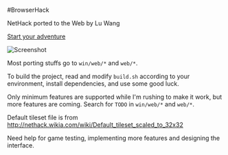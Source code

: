 #BrowserHack

NetHack ported to the Web by Lu Wang

[Start your adventure](http://coolwanglu.github.io/BrowserHack/)

![Screenshot](https://raw.githubusercontent.com/coolwanglu/BrowserHack/master/screenshot.png)

Most porting stuffs go to `win/web/*` and `web/*`.

To build the project, read and modify `build.sh` according to your environment, install dependencies, and use some good luck.

Only minimum features are supported while I'm rushing to make it work, but more features are coming.
Search for `TODO` in `win/web/*` and `web/*`.

Default tileset file is from http://nethack.wikia.com/wiki/Default_tileset_scaled_to_32x32

Need help for game testing, implementing more features and designing the interface.

